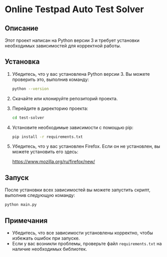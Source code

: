 # Online Testpad Auto Test Solver

## Описание
Этот проект написан на Python версии 3 и требует установки необходимых зависимостей для корректной работы. 

## Установка

1. Убедитесь, что у вас установлена Python версии 3. Вы можете проверить это, выполнив команду:
   ```bash
   python --version
   ```

2. Скачайте или клонируйте репозиторий проекта.

3. Перейдите в директорию проекта:
   ```bash
   cd test-solver
   ```

4. Установите необходимые зависимости с помощью pip:
   ```bash
   pip install -r requirements.txt
   ```

5. Убедитесь, что у вас установлен Firefox. Если он не установлен, вы можете установить его здесь:

   https://www.mozilla.org/ru/firefox/new/

## Запуск

После установки всех зависимостей вы можете запустить скрипт, выполнив следующую команду:
```bash
python main.py
```

## Примечания
- Убедитесь, что все зависимости установлены корректно, чтобы избежать ошибок при запуске.
- Если у вас возникли проблемы, проверьте файл `requirements.txt` на наличие необходимых библиотек.
